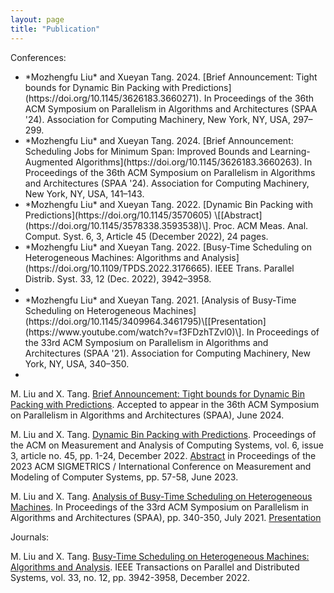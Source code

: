 ```yaml
---
layout: page
title: "Publication"
---
```

Conferences:

<ul>
  <li> *Mozhengfu Liu* and Xueyan Tang. 2024. [Brief Announcement: Tight bounds for Dynamic Bin Packing with Predictions](https://doi.org/10.1145/3626183.3660271). In Proceedings of the 36th ACM Symposium on Parallelism in Algorithms and Architectures (SPAA '24). Association for Computing Machinery, New York, NY, USA, 297–299. </li>
  <li> *Mozhengfu Liu* and Xueyan Tang. 2024. [Brief Announcement: Scheduling Jobs for Minimum Span: Improved Bounds and Learning-Augmented Algorithms](https://doi.org/10.1145/3626183.3660263). In Proceedings of the 36th ACM Symposium on Parallelism in Algorithms and Architectures (SPAA '24). Association for Computing Machinery, New York, NY, USA, 141–143. </li>
  <li> *Mozhengfu Liu* and Xueyan Tang. 2022. [Dynamic Bin Packing with Predictions](https://doi.org/10.1145/3570605) \[[Abstract](https://doi.org/10.1145/3578338.3593538)\]. Proc. ACM Meas. Anal. Comput. Syst. 6, 3, Article 45 (December 2022), 24 pages. </li>
  <li> *Mozhengfu Liu* and Xueyan Tang. 2022. [Busy-Time Scheduling on Heterogeneous Machines: Algorithms and Analysis](https://doi.org/10.1109/TPDS.2022.3176665). IEEE Trans. Parallel Distrib. Syst. 33, 12 (Dec. 2022), 3942–3958. <li>
  <li> *Mozhengfu Liu* and Xueyan Tang. 2021. [Analysis of Busy-Time Scheduling on Heterogeneous Machines](https://doi.org/10.1145/3409964.3461795)\[[Presentation](https://www.youtube.com/watch?v=f3FDzhTZvl0)\]. In Proceedings of the 33rd ACM Symposium on Parallelism in Algorithms and Architectures (SPAA '21). Association for Computing Machinery, New York, NY, USA, 340–350. <li>
</ul>

M. Liu and X. Tang. [Brief Announcement: Tight bounds for Dynamic Bin Packing with Predictions](https://dl.acm.org/doi/10.1145/3626183.3660271). Accepted to appear in the 36th ACM Symposium on Parallelism in Algorithms and Architectures (SPAA), June 2024.

M. Liu and X. Tang. [Dynamic Bin Packing with Predictions](https://dl.acm.org/doi/10.1145/3570605?cid=81100640731). Proceedings of the ACM on Measurement and Analysis of Computing Systems, vol. 6, issue 3, article no. 45, pp. 1-24, December 2022. [Abstract](https://dl.acm.org/doi/10.1145/3578338.3593538?cid=81100640731) in Proceedings of the 2023 ACM SIGMETRICS / International Conference on Measurement and Modeling of Computer Systems, pp. 57-58, June 2023.

M. Liu and X. Tang. [Analysis of Busy-Time Scheduling on Heterogeneous Machines](https://dl.acm.org/doi/10.1145/3409964.3461795?cid=81100640731). In Proceedings of the 33rd ACM Symposium on Parallelism in Algorithms and Architectures (SPAA), pp. 340-350, July 2021. [Presentation](https://www.youtube.com/watch?v=f3FDzhTZvl0)

Journals:

M. Liu and X. Tang. [Busy-Time Scheduling on Heterogeneous Machines: Algorithms and Analysis](publication/tpds2022.pdf/). IEEE Transactions on Parallel and Distributed Systems, vol. 33, no. 12, pp. 3942-3958, December 2022.
